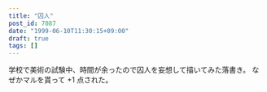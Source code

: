 ```yaml
---
title: "囚人"
post_id: 7087
date: "1999-06-10T11:30:15+09:00"
draft: true
tags: []
---
```



学校で美術の試験中、時間が余ったので囚人を妄想して描いてみた落書き。 なぜかマルを貰って +1 点された。
